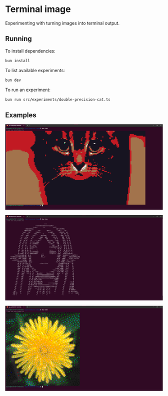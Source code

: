 # Terminal image

Experimenting with turning images into terminal output.

## Running

To install dependencies:

```bash
bun install
```

To list available experiments:

```bash
bun dev
```

To run an experiment:

```bash
bun run src/experiments/double-precision-cat.ts
```

## Examples

![Image of a cat printed in a terminal](assets/sample-cat.png)

![Image of a Frieren the slayer printed using braille characters in a terminal](assets/sample-frieren.png)

![Image of a dandelion dithered and printed in relatively rich colors in a terminal](assets/sample-dandelion.png)
